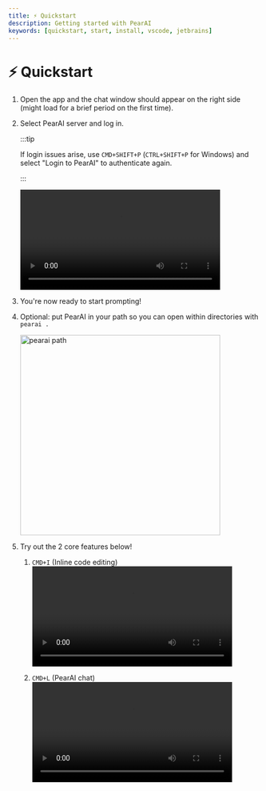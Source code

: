 ```yaml
---
title: ⚡️ Quickstart
description: Getting started with PearAI
keywords: [quickstart, start, install, vscode, jetbrains]
---
```


# ⚡️ Quickstart

1. Open the app and the chat window should appear on the right side (might load for a brief period on the first time).

2. Select PearAI server and log in.

   :::tip

   If login issues arise, use `CMD+SHIFT+P` (`CTRL+SHIFT+P` for Windows) and select "Login to PearAI" to authenticate again.

   :::

   <video width="400" controls>
      <source src="/videos/pearai-onboard-login.webm" type="video/webm" />
      Your browser does not support the video tag.
   </video>

3. You're now ready to start prompting!

4. Optional: put PearAI in your path so you can open within directories with `pearai .`

   <img src="/img/pearai-path-dark.webp" alt="pearai path" width="400"/>

5. Try out the 2 core features below!

   1. `CMD+I` (Inline code editing)
      <video width="400" controls>
         <source src="/videos/cmd+i-documentation.webm" type="video/webm" />
         Your browser does not support the video tag.
      </video>

   2. `CMD+L` (PearAI chat)
      <video width="400" controls>
         <source src="/videos/cmd+l-documentation.webm" type="video/webm" />
         Your browser does not support the video tag.
      </video>
